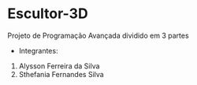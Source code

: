 # Escultor-3D
Projeto de Programação Avançada dividido em 3 partes

- Integrantes:
1. Alysson Ferreira da Silva
2. Sthefania Fernandes Silva